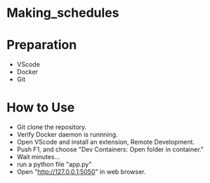 # Making_schedules

# Preparation
* VScode
* Docker
* Git

# How to Use
*  Git clone the repository. 
*  Verify Docker daemon is runnning. 
*  Open VScode and install an extension, Remote Development. 
*  Push F1, and choose "Dev Containers: Open folder in container."
*  Wait minutes... 
*  run a python file "app.py"
*  Open "http://127.0.0.1:5050" in web browser. 
